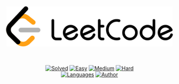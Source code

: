 <div align="center">
  <br/>
  <img src="logo.png" width="450" height="auto"/>
  <br/>
  <br/>
  <br/>
  
  [![Solved](https://img.shields.io/badge/Solved-29/1905-337ab7.svg?style=flat)](https://github.com/yunfeijing/LeetHub)
  [![Easy](https://img.shields.io/badge/Easy-16-5cb85c.svg?style=flat)](https://github.com/yunfeijing/LeetHub)
  [![Medium](https://img.shields.io/badge/Medium-12-f0ad4e.svg?style=flat)](https://github.com/yunfeijing/LeetHub)
  [![Hard](https://img.shields.io/badge/Hard-1-d9534f.svg?style=flat)](https://github.com/yunfeijing/LeetHub)
  </br>
  [![Languages](https://img.shields.io/badge/Languages-Java-red.svg?style=flat)]()
  [![Author](https://img.shields.io/badge/Author-Yunfei%20Jing-blue.svg?style=flat)](https://github.com/yunfeijing)

</div>
</br>
</br>
